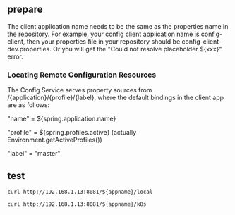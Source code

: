 ## prepare

The client application name needs to be the same as the properties name in the repository. For example, your config client application name is config-client, then your properties file in your repository should be config-client-dev.properties. Or you will get the "Could not resolve placeholder ${xxx}" error.

### Locating Remote Configuration Resources
The Config Service serves property sources from /{application}/{profile}/{label}, where the default bindings in the client app are as follows:

"name" = ${spring.application.name}

"profile" = ${spring.profiles.active} (actually Environment.getActiveProfiles())

"label" = "master"

## test

	curl http://192.168.1.13:8081/${appname}/local
	
	curl http://192.168.1.13:8081/${appname}/k8s
